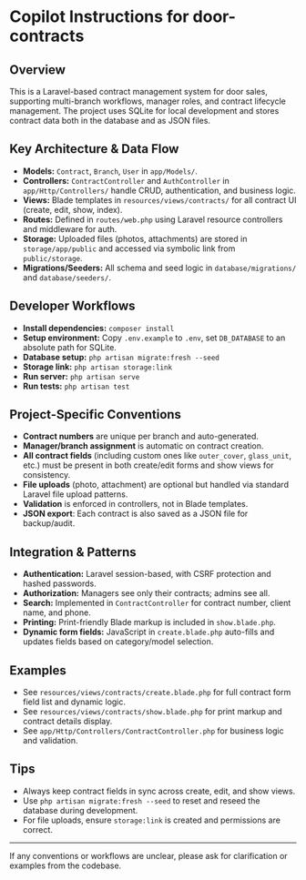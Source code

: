 # Copilot Instructions for door-contracts

## Overview
This is a Laravel-based contract management system for door sales, supporting multi-branch workflows, manager roles, and contract lifecycle management. The project uses SQLite for local development and stores contract data both in the database and as JSON files.

## Key Architecture & Data Flow
- **Models:** `Contract`, `Branch`, `User` in `app/Models/`.
- **Controllers:** `ContractController` and `AuthController` in `app/Http/Controllers/` handle CRUD, authentication, and business logic.
- **Views:** Blade templates in `resources/views/contracts/` for all contract UI (create, edit, show, index).
- **Routes:** Defined in `routes/web.php` using Laravel resource controllers and middleware for auth.
- **Storage:** Uploaded files (photos, attachments) are stored in `storage/app/public` and accessed via symbolic link from `public/storage`.
- **Migrations/Seeders:** All schema and seed logic in `database/migrations/` and `database/seeders/`.

## Developer Workflows
- **Install dependencies:** `composer install`
- **Setup environment:** Copy `.env.example` to `.env`, set `DB_DATABASE` to an absolute path for SQLite.
- **Database setup:** `php artisan migrate:fresh --seed`
- **Storage link:** `php artisan storage:link`
- **Run server:** `php artisan serve`
- **Run tests:** `php artisan test`

## Project-Specific Conventions
- **Contract numbers** are unique per branch and auto-generated.
- **Manager/branch assignment** is automatic on contract creation.
- **All contract fields** (including custom ones like `outer_cover`, `glass_unit`, etc.) must be present in both create/edit forms and show views for consistency.
- **File uploads** (photo, attachment) are optional but handled via standard Laravel file upload patterns.
- **Validation** is enforced in controllers, not in Blade templates.
- **JSON export**: Each contract is also saved as a JSON file for backup/audit.

## Integration & Patterns
- **Authentication:** Laravel session-based, with CSRF protection and hashed passwords.
- **Authorization:** Managers see only their contracts; admins see all.
- **Search:** Implemented in `ContractController` for contract number, client name, and phone.
- **Printing:** Print-friendly Blade markup is included in `show.blade.php`.
- **Dynamic form fields:** JavaScript in `create.blade.php` auto-fills and updates fields based on category/model selection.

## Examples
- See `resources/views/contracts/create.blade.php` for full contract form field list and dynamic logic.
- See `resources/views/contracts/show.blade.php` for print markup and contract details display.
- See `app/Http/Controllers/ContractController.php` for business logic and validation.

## Tips
- Always keep contract fields in sync across create, edit, and show views.
- Use `php artisan migrate:fresh --seed` to reset and reseed the database during development.
- For file uploads, ensure `storage:link` is created and permissions are correct.

---
If any conventions or workflows are unclear, please ask for clarification or examples from the codebase.
